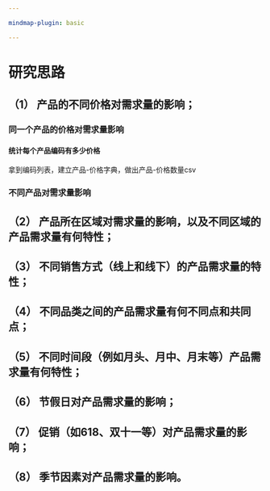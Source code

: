 ```yaml
---

mindmap-plugin: basic

---
```


# 研究思路

## （1） 产品的不同价格对需求量的影响；



### 同一个产品的价格对需求量影响



#### 统计每个产品编码有多少价格

拿到编码列表，建立产品-价格字典，做出产品-价格数量csv





### 不同产品对需求量影响





## （2） 产品所在区域对需求量的影响，以及不同区域的产品需求量有何特性；



## （3） 不同销售方式（线上和线下）的产品需求量的特性；



## （4） 不同品类之间的产品需求量有何不同点和共同点；



## （5） 不同时间段（例如月头、月中、月末等）产品需求量有何特性；



## （6） 节假日对产品需求量的影响；



## （7） 促销（如618、双十一等）对产品需求量的影响；





## （8） 季节因素对产品需求量的影响。


